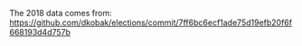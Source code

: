 The 2018 data comes from: 
https://github.com/dkobak/elections/commit/7ff6bc6ecf1ade75d19efb20f6f668193d4d757b